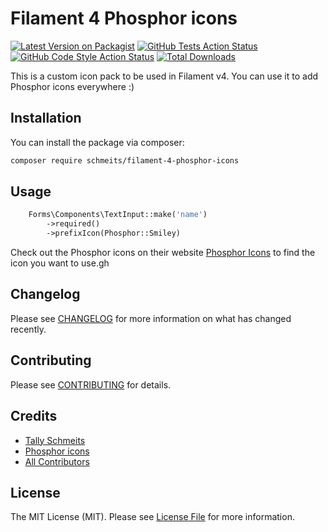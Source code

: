 # Filament 4 Phosphor icons

[![Latest Version on Packagist](https://img.shields.io/packagist/v/schmeits/filament-4-phosphor-icons.svg?style=flat-square)](https://packagist.org/packages/schmeits/filament-4-phosphor-icons)
[![GitHub Tests Action Status](https://img.shields.io/github/actions/workflow/status/schmeits/filament-4-phosphor-icons/run-tests.yml?branch=main&label=tests&style=flat-square)](https://github.com/schmeits/filament-4-phosphor-icons/actions?query=workflow%3Arun-tests+branch%3Amain)
[![GitHub Code Style Action Status](https://img.shields.io/github/actions/workflow/status/schmeits/filament-4-phosphor-icons/fix-php-code-styling.yml?branch=main&label=code%20style&style=flat-square)](https://github.com/schmeits/filament-4-phosphor-icons/actions?query=workflow%3A"Fix+PHP+code+styling"+branch%3Amain)
[![Total Downloads](https://img.shields.io/packagist/dt/schmeits/filament-4-phosphor-icons.svg?style=flat-square)](https://packagist.org/packages/schmeits/filament-4-phosphor-icons)


This is a custom icon pack to be used in Filament v4. You can use it to add Phosphor icons everywhere :)

## Installation

You can install the package via composer:

```bash
composer require schmeits/filament-4-phosphor-icons
```

## Usage

```php
    Forms\Components\TextInput::make('name')
        ->required()
        ->prefixIcon(Phosphor::Smiley)
```
Check out the Phosphor icons on their website [Phosphor Icons](https://phosphoricons.com/) to find the icon you want to use.gh

## Changelog

Please see [CHANGELOG](CHANGELOG.md) for more information on what has changed recently.

## Contributing

Please see [CONTRIBUTING](.github/CONTRIBUTING.md) for details.

## Credits

- [Tally Schmeits](https://github.com/schmeits)
- [Phosphor icons](https://phosphoricons.com)
- [All Contributors](../../contributors)

## License

The MIT License (MIT). Please see [License File](LICENSE.md) for more information.
